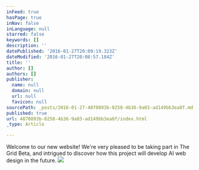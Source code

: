 ```yaml
---
inFeed: true
hasPage: true
inNav: false
inLanguage: null
starred: false
keywords: []
description: ''
datePublished: '2016-01-27T20:09:19.323Z'
dateModified: '2016-01-27T20:08:57.184Z'
title: ''
author: []
authors: []
publisher:
  name: null
  domain: null
  url: null
  favicon: null
sourcePath: _posts/2016-01-27-4870893b-0258-4b36-9a03-ad149bb3ea8f.md
published: true
url: 4870893b-0258-4b36-9a03-ad149bb3ea8f/index.html
_type: Article

---
```

Welcome to our new website! We're very pleased to be taking part in The Grid Beta, and intrigued to discover how this project will develop AI web design in the future.
![](https://the-grid-user-content.s3-us-west-2.amazonaws.com/28cf4786-fafa-4a58-9280-f563e2dbf41f.jpg)